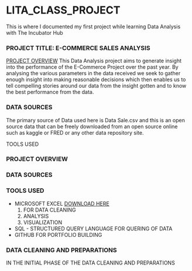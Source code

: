 # LITA_CLASS_PROJECT
This is where I documented my first project while learning Data Analysis with The Incubator Hub

### PROJECT TITLE: E-COMMERCE SALES ANALYSIS

[PROJECT OVERVIEW](project-overview)
This Data Analysis project aims to generate insight into the performance of the E-Commerce Project over the past year. By analysing the various parameters in the data received we seek to gather enough insight into making reasonable decisions which then enables us to tell compelling stories around our data from the insight gotten and to know the best performance from the data.
 
### DATA SOURCES
The primary source of Data used here is Data Sale.csv and this is an open source data that can be freely downloaded from an open source online such as kaggle or FRED or any other data repository site. 

TOOLS USED

### PROJECT OVERVIEW

### DATA SOURCES

### TOOLS USED
- MICROSOFT EXCEL [DOWNLOAD HERE](https://www.microsoft.com/en-us/microsoft-365/excel)
  1. FOR DATA CLEANING
  2. ANALYSIS
  3. VISUALIZATION
- SQL - STRUCTURED QUERY LANGUAGE FOR QUERING OF DATA
- GITHUB FOR PORTFOLIO BUILDING
### DATA CLEANING AND PREPARATIONS
IN THE INITIAL PHASE OF THE DATA CLEANING AND PREPARATIONS

